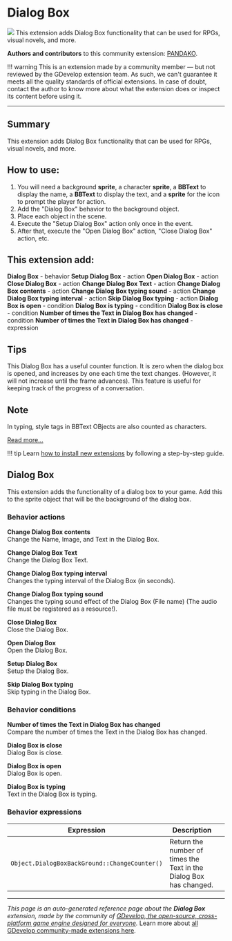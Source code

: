 # Dialog Box

<img src="https://resources.gdevelop-app.com/assets/Icons/Line Hero Pack/Master/SVG/UI Essentials/UI Essentials_chat_message_sms.svg" class="extension-icon"></img>
This extension adds Dialog Box functionality that can be used for RPGs, visual novels, and more.

**Authors and contributors** to this community extension: [PANDAKO](https://gd.games/PANDAKO).

!!! warning
    This is an extension made by a community member — but not reviewed
    by the GDevelop extension team. As such, we can't guarantee it
    meets all the quality standards of official extensions. In case of
    doubt, contact the author to know more about what the extension
    does or inspect its content before using it.

---

## Summary
This extension adds Dialog Box functionality that can be used for RPGs, visual novels, and more.

## How to use:
1. You will need a background **sprite**, a character **sprite**, a **BBText** to display the name, a **BBText** to display the text, and a **sprite** for the icon to prompt the player for action.
1. Add the "Dialog Box" behavior to the background object.
1. Place each object in the scene.
1. Execute the "Setup Dialog Box" action only once in the event.
1. After that, execute the "Open Dialog Box" action, "Close Dialog Box" action, etc.

## This extension add:

**Dialog Box** - behavior
**Setup Dialog Box** - action
**Open Dialog Box** - action
**Close Dialog Box** - action
**Change Dialog Box Text** - action
**Change Dialog Box contents** - action
**Change Dialog Box typing sound** - action
**Change Dialog Box typing interval** - action
**Skip Dialog Box typing** - action
**Dialog Box is open** - condition
**Dialog Box is typing** - condition
**Dialog Box is close** - condition
**Number of times the Text in Dialog Box has changed** - condition
**Number of times the Text in Dialog Box has changed** - expression

## Tips
This Dialog Box has a useful counter function.
It is zero when the dialog box is opened, and increases by one each time the text changes.
(However, it will not increase until the frame advances).
This feature is useful for keeping track of the progress of a conversation.

## Note
In typing, style tags in BBText OBjects are also counted as characters.


[Read more...](https://github.com/PANDAKO-GitHub/DialogBoxExtension)

!!! tip
    Learn [how to install new extensions](/gdevelop5/extensions/search) by following a step-by-step guide.



## Dialog Box 

This extension adds the functionality of a dialog box to your game.
Add this to the sprite object that will be the background of the dialog box. 

### Behavior actions

**Change Dialog Box contents**  
Change the Name, Image, and Text in the Dialog Box.

**Change Dialog Box Text**  
Change the Dialog Box Text.

**Change Dialog Box typing interval**  
Changes the typing interval of the Dialog Box (in seconds).

**Change Dialog Box typing sound**  
Changes the typing sound effect of the Dialog Box (File name) (The audio file must be registered as a resource!).

**Close Dialog Box**  
Close the Dialog Box.

**Open Dialog Box**  
Open the Dialog Box.

**Setup Dialog Box**  
Setup the Dialog Box.

**Skip Dialog Box typing**  
Skip typing in the Dialog Box.

### Behavior conditions

**Number of times the Text in Dialog Box has changed**  
Compare the number of times the Text in the Dialog Box has changed.

**Dialog Box is close**  
Dialog Box is close.

**Dialog Box is open**  
Dialog Box is open.

**Dialog Box is typing**  
Text in the Dialog Box is typing.

### Behavior expressions

| Expression | Description |  |
|-----|-----|-----|
| `Object.DialogBoxBackGround::ChangeCounter()` | Return the number of times the Text in the Dialog Box has changed. ||

---

*This page is an auto-generated reference page about the **Dialog Box** extension, made by the community of [GDevelop, the open-source, cross-platform game engine designed for everyone](https://gdevelop.io/).* Learn more about [all GDevelop community-made extensions here](/gdevelop5/extensions).